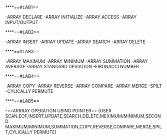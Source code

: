 ****==#LAB1==

-ARRAY DECLARE
-ARRAY INITIALIZE
-ARRAY ACCESS
-ARRAY INPUT/OUTPUT

****==#LAB2==

-ARRAY INSERT
-ARRAY UPDATE
-ARRAY SEARCH
-ARRAY DELETE

****==#LAB3==

-ARRAY MAXIMUM
-ARRAY MINIMUM
-ARRAY SUMMATION
-ARRAY AVERAGE
-ARRAY STANDARD DEVIATION
-FIBONACCI NUMBER

****==#LAB4==

-ARRAY COPY
-ARRAY REVERSE
-ARRAY COMPARE
-ARRAY MERGE
-SPILT
-CYLICALLY PERMUTE

****==#LAB5==

-==ARRRAY OPERATION USING POINTER==
(USER SCAN,EOF,INSERT,UPDATE,SEARCH,DELETE,MEXIMUM/MINIMUM,SECOND MAXIMUM/MINIMUM,SUMMATION,COPY,REVERSE,COMPARE,MERGE,SPILT,CYLICALLY PERMUTE)







